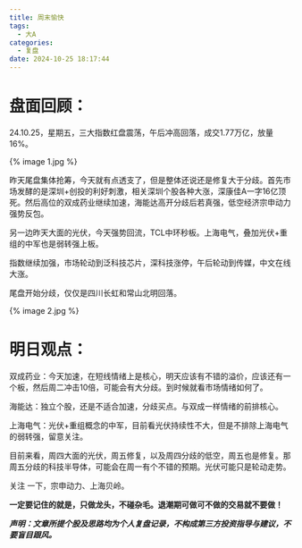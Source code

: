 ```yaml
---
title: 周末愉快
tags:
  - 大A
categories:
  - 复盘
date: 2024-10-25 18:17:44
---
```




# 盘面回顾：

24.10.25，星期五，三大指数红盘震荡，午后冲高回落，成交1.77万亿，放量16%。

{% image 1.jpg %}

昨天尾盘集体抢筹，今天就有点透支了，但是整体还说还是修复大于分歧。首先市场发酵的是深圳+创投的利好刺激，相关深圳个股各种大涨，深康佳A一字16亿顶死。然后高位的双成药业继续加速，海能达高开分歧后若真强，低空经济宗申动力强势反包。

另一边昨天大面的光伏，今天强势回流，TCL中环秒板。上海电气，叠加光伏+重组的中军也是弱转强上板。

指数继续加强，市场轮动到泛科技芯片，深科技涨停，午后轮动到传媒，中文在线大涨。

尾盘开始分歧，仅仅是四川长虹和常山北明回落。



{% image 2.jpg %}





# 明日观点：

双成药业：今天加速，在短线情绪上是核心，明天应该有不错的溢价，应该还有一个板，然后周二冲击10倍，可能会有大分歧。到时候就看市场情绪如何了。

海能达：独立个股，还是不适合加速，分歧买点。与双成一样情绪的前排核心。

上海电气：光伏+重组概念的中军，目前看光伏持续性不大，但是不排除上海电气的弱转强，留意关注。

目前来看，周四大面的光伏，周五修复，以及周四分歧的低空，周五也是修复。那周五分歧的科技半导体，可能会在周一有个不错的预期。光伏可能只是轮动走势。

关注 一下，宗申动力、上海贝岭。



**一定要记住的就是，只做龙头，不碰杂毛。退潮期可做可不做的交易就不要做！**



***声明：文章所提个股及思路均为个人复盘记录，不构成第三方投资指导与建议，不要盲目跟风。***
